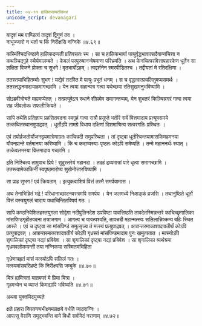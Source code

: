 ```yaml
---
title: ०४-११ हालिकदम्पतीकथा
unicode_script: devanagari
---
```

यादृशं मम पाण्डित्यं तादृशं द्विगुणं तव ।  
नाभूज्जारो न भर्ता च किं निरीक्षसि नग्निके ॥४.६९॥

कस्मिंश्चिदधिष्ठाने हालिकदम्पती प्रतिवसतः स्म । सा च हालिकभार्या पत्युर्वृद्धभावात्सदैवान्यचित्ता न कथञ्चिद्गृहे स्थैर्यमालम्बते । केवलं परपुरुषानन्वेषमाणा परिभ्रमति । अथ केनचित्परवित्तापहारकेण धूर्तेन सा लक्षिता विजने प्रोक्ता च सुभगे ! मृतभार्योऽहम् । त्वद्दर्शनेन स्मरपीडितश्च । तद्दीयतां मे रतिदक्षिणा ।  

ततस्तयाभिहितम्भोः सुभग ! यद्येवं तदस्ति मे पत्युः प्रभूतं धनम् । स च वृद्धत्वात्प्रचलितुमप्यसमर्थः । ततस्तद्धनमादायाहमागच्छामि । येन त्वया सहान्यत्र गत्वा यथेच्छया रतिसुखमनुभविष्यामि ।  

सोऽब्रवीत्रोचते मह्यमप्येतत् । तत्प्रत्यूषेऽत्र स्थाने शीघ्रमेव समागन्तव्यम्, येन शुभतरं किञ्चिन्नगरं गत्वा त्वया सह जीवलोकः सफलीक्रियते ।  

सापि तथेति प्रतिज्ञाय प्रहसितवदना स्वगृहं गत्वा रात्रौ प्रसुप्ते भर्तरि सर्वं वित्तमादाय प्रत्यूषसमये तत्कथितस्थानमुपाद्रवत् । धूर्तोऽपि तामग्रे विधाय दक्षिणां दिशमाश्रित्य सत्वरगतिः प्रस्थितः ।  

एवं तयोर्व्रजतोर्योजनद्वयमात्रेणाग्रतः काचिन्नदी समुपस्थिता । तां दृष्ट्वा धूर्तश्चिन्तयामासकिमहमनया यौवनप्रान्ते वर्तमानया करिष्यामि । किं च कदाप्यस्याः पृष्ठतः कोऽपि समेष्यति । तन्मे महाननर्थः स्यात् । तत्केवलमस्या वित्तमादाय गच्छामि ।  

इति निश्चित्य तामुवाच प्रिये ! सुदुस्तरेयं महानदा । तदहं द्रव्यमात्रां पारे धृत्वा समागच्छामि । ततस्त्वामेकाकिनीं स्वपृष्ठमारोप्य सुखेनोत्तारयिष्यामि ।  

सा प्राह सुभग ! एवं क्रियताम् । इत्युक्त्वाशिषं वित्तं तस्मै समर्पयामास ।  

अथ तेनाभिहितं भद्रे ! परिधानाच्छादनवस्त्रमपि समर्पय । येन जलमध्ये निःशङ्कं व्रजसि । तथानुष्ठिते धूर्तो वित्तं वस्त्रयुगलं चादाय यथाचिन्तितविषयं गतः ।  

सापि कण्ठनिवेशितहस्तयुगला सोद्वेगा नदीपुलिनदेश उपविष्टा यावत्तिष्ठति तावदेतस्मिन्नन्तरे काचिच्छृगालिका मांसपिण्डगृहीतवदना तत्राजगाम । आगत्य च यावत्पश्यति, तावन्नदी महान्मत्स्यः सलिलान्निष्क्रम्य बहिः स्थित आस्ते । एवं च दृष्ट्वा सा मांसपिण्डं समुत्सृज्य तं मत्स्यं प्रत्युपाद्रवत् । अत्रान्तरमाकाशादावतीर्थं कोऽपि प्रत्युपाद्रवत् । अत्रान्तरमाकाशादवतीर्य कोऽपि गृध्रस्तं मांसपिण्डमादाय पुनः खमुत्पतात । मत्स्योऽपि शृगालिकां दृष्ट्वा नद्यां प्रविवेश । सा शृगालिकां दृष्ट्वा नद्यां प्रविवेश । सा शृगालिका व्यर्थश्रमा गृध्रमवलोकयन्ती तया नग्निकया सस्मितमभिहिता

गृध्रेणापहृतं मांसं मत्स्योऽपि सलिलं गतः ।  
मत्स्यमांसपरिभ्रष्टे किं निरीक्ष्यसि जम्बुके ॥४.७०॥  

मित्रं ह्यमित्रतां यातमपरं मे प्रिया मित्रा ।  
गृहमन्येन च व्याप्तं किमद्यापि भविष्यति ॥४.७१॥

अथवा युक्तमिदमुच्यते

क्षते प्रहारा निपतन्त्यभीक्ष्णमन्नक्षये वर्धति जाठराग्निः ।  
आपत्सु वैराणि समुद्भवन्ति वामे विधौ सर्वमिदं नराणाम् ॥४.७२॥
